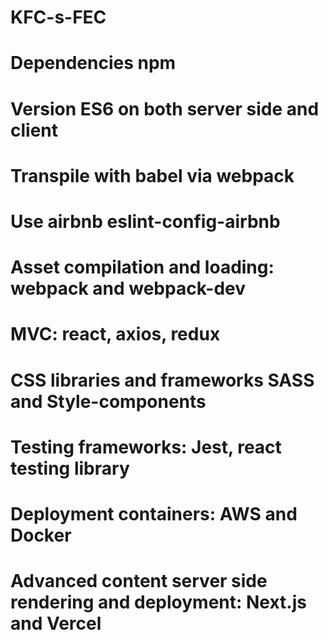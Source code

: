 # KFC-s-FEC

# Dependencies npm

# Version ES6 on both server side and client

# Transpile with babel via webpack

# Use airbnb eslint-config-airbnb

# Asset compilation and loading: webpack and webpack-dev

# MVC: react, axios, redux

# CSS libraries and frameworks SASS and Style-components

# Testing frameworks: Jest, react testing library

# Deployment containers: AWS and Docker

# Advanced content server side rendering and deployment: Next.js and Vercel